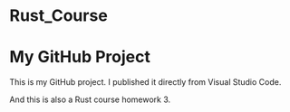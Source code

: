 # Rust_Course


# My GitHub Project

This is my GitHub project. I published it directly from Visual Studio Code.

And this is also a Rust course homework 3.


